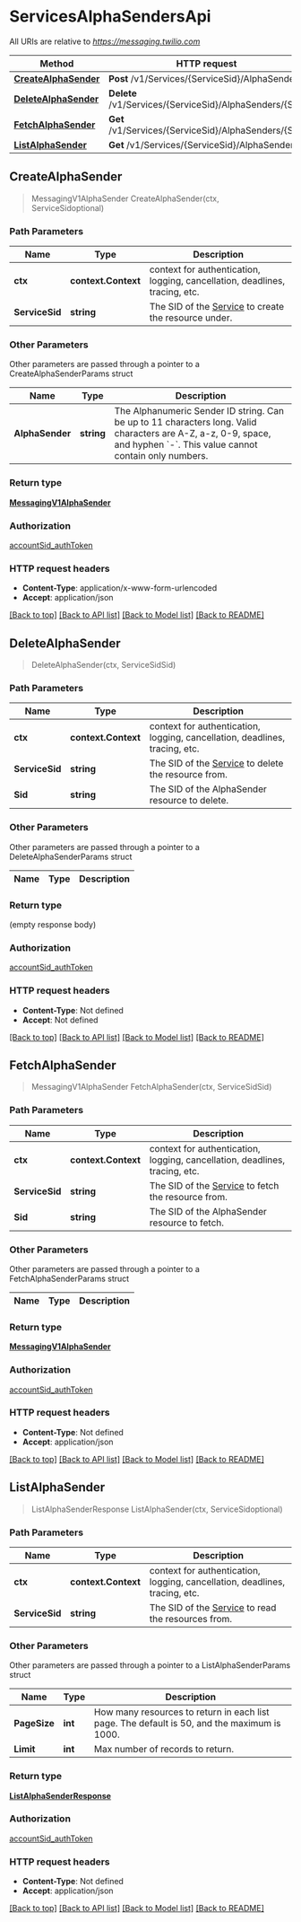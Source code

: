 # ServicesAlphaSendersApi

All URIs are relative to *https://messaging.twilio.com*

Method | HTTP request | Description
------------- | ------------- | -------------
[**CreateAlphaSender**](ServicesAlphaSendersApi.md#CreateAlphaSender) | **Post** /v1/Services/{ServiceSid}/AlphaSenders | 
[**DeleteAlphaSender**](ServicesAlphaSendersApi.md#DeleteAlphaSender) | **Delete** /v1/Services/{ServiceSid}/AlphaSenders/{Sid} | 
[**FetchAlphaSender**](ServicesAlphaSendersApi.md#FetchAlphaSender) | **Get** /v1/Services/{ServiceSid}/AlphaSenders/{Sid} | 
[**ListAlphaSender**](ServicesAlphaSendersApi.md#ListAlphaSender) | **Get** /v1/Services/{ServiceSid}/AlphaSenders | 



## CreateAlphaSender

> MessagingV1AlphaSender CreateAlphaSender(ctx, ServiceSidoptional)



### Path Parameters


Name | Type | Description
------------- | ------------- | -------------
**ctx** | **context.Context** | context for authentication, logging, cancellation, deadlines, tracing, etc.
**ServiceSid** | **string** | The SID of the [Service](https://www.twilio.com/docs/chat/rest/service-resource) to create the resource under.

### Other Parameters

Other parameters are passed through a pointer to a CreateAlphaSenderParams struct


Name | Type | Description
------------- | ------------- | -------------
**AlphaSender** | **string** | The Alphanumeric Sender ID string. Can be up to 11 characters long. Valid characters are A-Z, a-z, 0-9, space, and hyphen &#x60;-&#x60;. This value cannot contain only numbers.

### Return type

[**MessagingV1AlphaSender**](MessagingV1AlphaSender.md)

### Authorization

[accountSid_authToken](../README.md#accountSid_authToken)

### HTTP request headers

- **Content-Type**: application/x-www-form-urlencoded
- **Accept**: application/json

[[Back to top]](#) [[Back to API list]](../README.md#documentation-for-api-endpoints)
[[Back to Model list]](../README.md#documentation-for-models)
[[Back to README]](../README.md)


## DeleteAlphaSender

> DeleteAlphaSender(ctx, ServiceSidSid)



### Path Parameters


Name | Type | Description
------------- | ------------- | -------------
**ctx** | **context.Context** | context for authentication, logging, cancellation, deadlines, tracing, etc.
**ServiceSid** | **string** | The SID of the [Service](https://www.twilio.com/docs/chat/rest/service-resource) to delete the resource from.
**Sid** | **string** | The SID of the AlphaSender resource to delete.

### Other Parameters

Other parameters are passed through a pointer to a DeleteAlphaSenderParams struct


Name | Type | Description
------------- | ------------- | -------------

### Return type

 (empty response body)

### Authorization

[accountSid_authToken](../README.md#accountSid_authToken)

### HTTP request headers

- **Content-Type**: Not defined
- **Accept**: Not defined

[[Back to top]](#) [[Back to API list]](../README.md#documentation-for-api-endpoints)
[[Back to Model list]](../README.md#documentation-for-models)
[[Back to README]](../README.md)


## FetchAlphaSender

> MessagingV1AlphaSender FetchAlphaSender(ctx, ServiceSidSid)



### Path Parameters


Name | Type | Description
------------- | ------------- | -------------
**ctx** | **context.Context** | context for authentication, logging, cancellation, deadlines, tracing, etc.
**ServiceSid** | **string** | The SID of the [Service](https://www.twilio.com/docs/chat/rest/service-resource) to fetch the resource from.
**Sid** | **string** | The SID of the AlphaSender resource to fetch.

### Other Parameters

Other parameters are passed through a pointer to a FetchAlphaSenderParams struct


Name | Type | Description
------------- | ------------- | -------------

### Return type

[**MessagingV1AlphaSender**](MessagingV1AlphaSender.md)

### Authorization

[accountSid_authToken](../README.md#accountSid_authToken)

### HTTP request headers

- **Content-Type**: Not defined
- **Accept**: application/json

[[Back to top]](#) [[Back to API list]](../README.md#documentation-for-api-endpoints)
[[Back to Model list]](../README.md#documentation-for-models)
[[Back to README]](../README.md)


## ListAlphaSender

> ListAlphaSenderResponse ListAlphaSender(ctx, ServiceSidoptional)



### Path Parameters


Name | Type | Description
------------- | ------------- | -------------
**ctx** | **context.Context** | context for authentication, logging, cancellation, deadlines, tracing, etc.
**ServiceSid** | **string** | The SID of the [Service](https://www.twilio.com/docs/chat/rest/service-resource) to read the resources from.

### Other Parameters

Other parameters are passed through a pointer to a ListAlphaSenderParams struct


Name | Type | Description
------------- | ------------- | -------------
**PageSize** | **int** | How many resources to return in each list page. The default is 50, and the maximum is 1000.
**Limit** | **int** | Max number of records to return.

### Return type

[**ListAlphaSenderResponse**](ListAlphaSenderResponse.md)

### Authorization

[accountSid_authToken](../README.md#accountSid_authToken)

### HTTP request headers

- **Content-Type**: Not defined
- **Accept**: application/json

[[Back to top]](#) [[Back to API list]](../README.md#documentation-for-api-endpoints)
[[Back to Model list]](../README.md#documentation-for-models)
[[Back to README]](../README.md)


